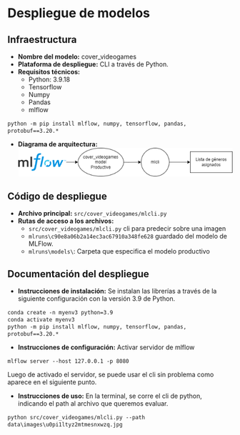 # Despliegue de modelos

## Infraestructura

- **Nombre del modelo:** cover_videogames
- **Plataforma de despliegue:** CLI a través de Python.
- **Requisitos técnicos:** 
    * Python: 3.9.18
    * Tensorflow
    * Numpy
    * Pandas
    * mlflow
```
python -m pip install mlflow, numpy, tensorflow, pandas, protobuf==3.20.*

```
- **Diagrama de arquitectura:**
![arquitectura](arquitectura.png)

## Código de despliegue

- **Archivo principal:** `src/cover_videogames/mlcli.py`
- **Rutas de acceso a los archivos:** 
    * `src/cover_videogames/mlcli.py` cli para predecir sobre una imagen
    * `mlruns\c90e8a06b2a14ec3ac67910a348fe628` guardado del modelo de MLFlow. 
    * `mlruns\models\`: Carpeta que especifica el modelo productivo

## Documentación del despliegue

- **Instrucciones de instalación:**
Se instalan las librerías a través de la siguiente configuración con la versión 3.9 de Python.
```
conda create -n myenv3 python=3.9
conda activate myenv3
python -m pip install mlflow, numpy, tensorflow, pandas, protobuf==3.20.*

```

- **Instrucciones de configuración:** 
Activar servidor de mlflow
```
mlflow server --host 127.0.0.1 -p 8080
```
Luego de activado el servidor, se puede usar el cli sin problema como aparece en el siguiente punto.

- **Instrucciones de uso:** 
En la terminal, se corre el cli de python, indicando el path al archivo que queremos evaluar.  
```
python src/cover_videogames/mlcli.py --path data\images\u0pi1ltyz2mtmesnxwzq.jpg
```
